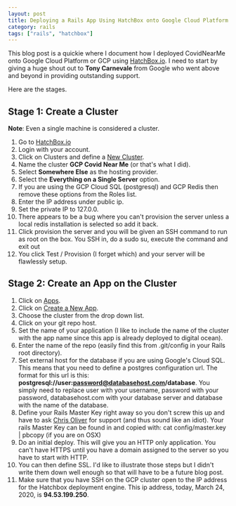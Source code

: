 ```yaml
---
layout: post
title: Deploying a Rails App Using HatchBox onto Google Cloud Platform 
category: rails
tags: ["rails", "hatchbox"]
---
```

This blog post is a quickie where I document how I deployed CovidNearMe onto Google Cloud Platform or GCP using [HatchBox.io](https://www.hatchbox.io).  I need to start by giving a huge shout out to **Tony Carnevale** from Google who went above and beyond in providing outstanding support.

Here are the stages.

## Stage 1: Create a Cluster

**Note**: Even a single machine is considered a cluster.

1. Go to [HatchBox.io](https://www.hatchbox.io)
2. Login with your account.
3. Click on Clusters and define a [New Cluster](https://www.hatchbox.io/clusters/new).
4. Name the cluster **GCP Covid Near Me** (or that's what I did).
5. Select **Somewhere Else** as the hosting provider.
6. Select the **Everything on a Single Server** option.
7. If you are using the GCP Cloud SQL (postgresql) and GCP Redis then remove these options from the Roles list.
8. Enter the IP address under public ip.
9. Set the private IP to 127.0.0.
10. There appears to be a bug where you can't provision the server unless a local redis installation is selected so add it back.
11. Click provision the server and you will be given an SSH command to run as root on the box.  You SSH in, do a sudo su, execute the command and exit out
12. You click Test / Provision (I forget which) and your server will be flawlessly setup.

## Stage 2: Create an App on the Cluster

1. Click on [Apps](https://www.hatchbox.io/apps).
2. Click on [Create a New App](https://www.hatchbox.io/apps/new).
3. Choose the cluster from the drop down list.
4. Click on your git repo host.
5. Set the name of your application (I like to include the name of the cluster with the app name since this app is already deployed to digital ocean).
6. Enter the name of the repo (easily find this from .git/config in your Rails root directory).
7. Set external host for the database if you are using Google's Cloud SQL.  This means that you need to  define a postgres configuration url.  The format for this url is this: **postgresql://user:password@databasehost.com/database**.  You simply need to replace user with your username, password with your password, databasehost.com with your database server and database with the name of the database.
8. Define your Rails Master Key right away so you don't screw this up and have to ask [Chris Oliver](https://gorails.com) for support (and thus sound like an idiot).  Your rails Master Key can be found in and copied with: cat config/master.key | pbcopy (if you are on OSX)
9. Do an initial deploy.  This will give you an HTTP only application.  You can't have HTTPS until you have a domain assigned to the server so you have to start with HTTP.
10. You can then define SSL.  I'd like to illustrate those steps but I didn't write them down well enough so that will have to be a future blog post.
11. Make sure that you have SSH on the GCP cluster open to the IP address for the Hatchbox deployment engine.  This ip address, today, March 24, 2020, is **94.53.199.250**.